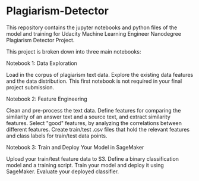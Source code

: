 # Plagiarism-Detector
This repository contains the jupyter notebooks and python files of the model and training for Udacity Machine Learning Engineer Nanodegree Plagiarism Detector Project.

This project is broken down into three main notebooks:

Notebook 1: Data Exploration

Load in the corpus of plagiarism text data.
Explore the existing data features and the data distribution.
This first notebook is not required in your final project submission.

Notebook 2: Feature Engineering

Clean and pre-process the text data.
Define features for comparing the similarity of an answer text and a source text, and extract similarity features.
Select "good" features, by analyzing the correlations between different features.
Create train/test .csv files that hold the relevant features and class labels for train/test data points.

Notebook 3: Train and Deploy Your Model in SageMaker

Upload your train/test feature data to S3.
Define a binary classification model and a training script.
Train your model and deploy it using SageMaker.
Evaluate your deployed classifier.
